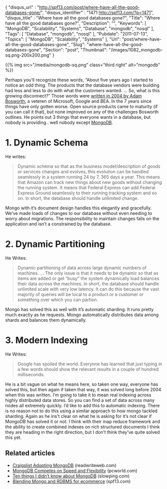 {
	"disqus_url" : "http://spf13.com/post/where-have-all-the-good-databases-gone/",
	"disqus_identifier" : "1471 http://spf13.com/?p=1471",
	"disqus_title" : "Where have all the good databases gone?",
	"Title": "Where have all the good databases gone?",
	"Description": "",
	"Keywords": [
		"MongoDB",
		"Scalability",
		"Systems",
		"Database",
		"mongodb",
		"nosql"
	],
	"Tags": [
		"Database",
		"mongodb",
		"nosql"
	],
	"Pubdate": "2011-07-13",
	"Topics": [
		"MongoDB",
		"Scalability",
		"Systems"
	],
	"Url": "post/where-have-all-the-good-databases-gone",
	"Slug": "where-have-all-the-good-databases-gone",
	"Section": "post",
	"Thumbnail": "/images/1082_mongodb-sq.png-200x200.png"
}

{{% img src="/media/mongodb-sq.png" class="third right" alt="mongodb" %}}

Perhaps you’ll recognize these words, “About five years ago I started to
notice an odd thing. The products that the database vendors were
building had less and less to do with what the customers wanted. … So,
what is this growing disconnect?” Those words were [written in 2004 by
Adam
Bosworth](http://adambosworth.wordpress.com/2004/12/29/where-have-all-the-good-databases-gone/),
a veteren of Microsoft, Google and BEA. In the 7 years since things have
only gotten worse. Open source products came to maturity (if you can
call it that), but none improved on any of the challenges Bosworth
outlines. He points out 3 things that everyone wants in a database, but
nobody is providing.. well nobody except
[MongoDB](http://www.mongodb.org/ "MongoDB").

# 1. Dynamic Schema

He writes:

> Dynamic schema so that as the business model/description of goods or
> services changes and evolves, this evolution can be handled seamlessly
> in a system running 24 by 7, 365 days a year. This means that Amazon
> can track new things about new goods without changing the running
> system. It means that Federal Express can add Federal Express Ground
> seamlessly to their running tracking system and so on. In short, the
> database should handle unlimited change.

Mongo with it’s document design handles this elegantly and gracefully.
We’ve made loads of changes to our database without even needing to
worry about migrations. The responsibility to maintain changes falls on
the application and isn’t a constrained by the database.

# 2. Dynamic Partitioning

He Writes:

> Dynamic partitioning of data across large dynamic numbers of machines.
> … The only issue is that it needs to be dynamic so that as items are
> added or get “busy” the system dynamically load balances their data
> across the machines. In short, the database should handle unlimited
> scale with very low latency. It can do this because the vast majority
> of queries will be local to a product or a customer or something over
> which you can partion.

Mongo has solved this as well with it’s automatic sharding. It runs
pretty much exactly as he requests. Mongo automatically distributes data
among shards and balances them dynamically.

# 3. Modern Indexing

He Writes:

> Google has spoiled the world. Everyone has learned that just typing in
> a few words should show the relevant results in a couple of hundred
> milliseconds.

He is a bit vague on what he means here, so taken one way, everyone has
solved this, but then again if taken that way, it was solved long before
2004 when this was written. I’m going to take it to mean real indexing
across highly distributed data stores. So you can find a set of data
across many nodes all extremely quickly. I’d like to add this to
automatic indexing. There is no reason not to do this using a similar
approach to how mongo tackled sharding. Again as he ins’t clear on what
he is asking for it’s not clear if MongoDB has solved it or not. I think
with their map reduce framework and the ability to create combined
indexes on rich structured documents I think they are heading in the
right direction, but I don’t think they’ve quite solved this yet.

## Related articles

-   [Craigslist Adopting
    MongoDB](http://www.readwriteweb.com/cloud/2011/05/craigslist-adopting-mongodb.php)
    (readwriteweb.com)
-   [MongoDB Competes on Speed and
    Flexibility](http://www.pcworld.com/article/229844/mongodb_competes_on_speed_and_flexibility.html)
    (pcworld.com)
-   [Ten things I didn’t know about
    MongoDB](http://slowping.com/2011/ten-things-i-didnt-know-about-mongodb/)
    (slowping.com)
-   [Blending Mongo and RDBMS for
    ecommerce](http://spf13.com/post/blending-mongo-and-rdbms-for-ecommerce)
    (spf13.com)

